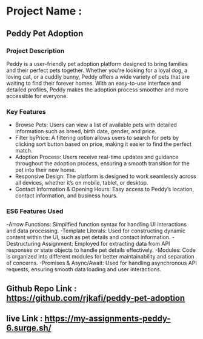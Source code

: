 # Project Name :
## Peddy Pet Adoption
### Project Description 
Peddy is a user-friendly pet adoption platform designed to bring families and their perfect pets together. Whether you're looking for a loyal dog, a loving cat, or a cuddly bunny, Peddy offers a wide variety of pets that are waiting to find their forever homes. With an easy-to-use interface and detailed profiles, Peddy makes the adoption process smoother and more accessible for everyone.
### Key Features
- Browse Pets: Users can view a list of available pets with detailed information such as breed, birth date, gender, and price.
- Filter byPrice: A filtering option allows users to search for pets by clicking sort button based on  price, making it easier to find the perfect match.
- Adoption Process: Users receive real-time updates and guidance throughout the adoption process, ensuring a smooth transition for the pet into their new home.
- Responsive Design: The platform is designed to work seamlessly across all devices, whether it’s on mobile, tablet, or desktop.
- Contact Information & Opening Hours: Easy access to Peddy’s location, contact information, and business hours.
### ES6 Features Used
-Arrow Functions: Simplified function syntax for handling UI interactions and data processing.
-Template Literals: Used for constructing dynamic content within the UI, such as pet details and contact information.
-Destructuring Assignment: Employed for extracting data from API responses or state objects to handle pet details effectively.
-Modules: Code is organized into different modules for better maintainability and separation of concerns.
-Promises & Async/Await: Used for handling asynchronous API requests, ensuring smooth data loading and user interactions.
## Github Repo Link : https://github.com/rjkafi/peddy-pet-adoption
## live Link : https://my-assignments-peddy-6.surge.sh/

